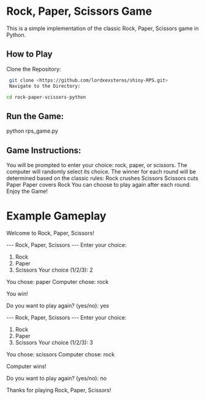 # Rock, Paper, Scissors Game
This is a simple implementation of the classic Rock, Paper, Scissors game in Python.

## How to Play
Clone the Repository:

```bash
 git clone <https://github.com/lordxexsteros/shiny-RPS.git>
 Navigate to the Directory:
```
```bash
cd rock-paper-scissors-python
```

## Run the Game:
python rps_game.py




## Game Instructions:

You will be prompted to enter your choice: rock, paper, or scissors.
The computer will randomly select its choice.
The winner for each round will be determined based on the classic rules:
Rock crushes Scissors
Scissors cuts Paper
Paper covers Rock
You can choose to play again after each round.
Enjoy the Game!

# Example Gameplay
Welcome to Rock, Paper, Scissors!

--- Rock, Paper, Scissors ---
Enter your choice:
1. Rock
2. Paper
3. Scissors
Your choice (1/2/3): 2

You chose: paper
Computer chose: rock

You win!

Do you want to play again? (yes/no): yes

--- Rock, Paper, Scissors ---
Enter your choice:
1. Rock
2. Paper
3. Scissors
Your choice (1/2/3): 3

You chose: scissors
Computer chose: rock

Computer wins!

Do you want to play again? (yes/no): no

Thanks for playing Rock, Paper, Scissors!




